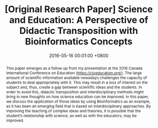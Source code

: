 ---
title:          "[Original Research Paper] Science and Education: A Perspective of Didactic Transposition with Bioinformatics Concepts"
date:           2016-05-16 00:01:00 +0800
selected:       false
pub:            "International Journal for Infonomic"
pub_date:       "2016"
category:       "education"
abstract: >-
  This paper emerges as a follow up from my presentation at the 2016 Canada International Conference on Education (https://ciceducation.org/). The large amount of scientific information
  available nowadays challenges the capacity of students to deal appropriately with it. This may result
  in a loss of interest on the subject and, thus, create a gap between scientific ideas and the students. In order to avoid this, didactic transposition and interdisciplinary methods might bring in new thoughts on how science education can be improved. In this paper, we discuss the application of those ideas by using Bioinformatics as an example, as it has been an emerging field that is based on interdisciplinary approaches. By improving the teaching of complex ideas and theories, it is possible that the student’s relationship with science, as well as with the educators, may be improved.

cover:          /assets/images/covers/2016-CICE.jpg
authors:
- Gabriel Dall'Alba
- Guilherme Brambatti Guzzo
- Scheila de Avila e Silva
links:
  Article: https://infonomics-society.org/iji/published-papers/volume-9-2016/science-and-education-a-perspective-of-didactic-transposition-with-bioinformatics-concepts/
#  Code: https://github.com/luost26/academic-homepage << can use >>
#Unsplash: https://unsplash.com/photos/sliced-in-half-pineapple--_PLJZmHZzk

---